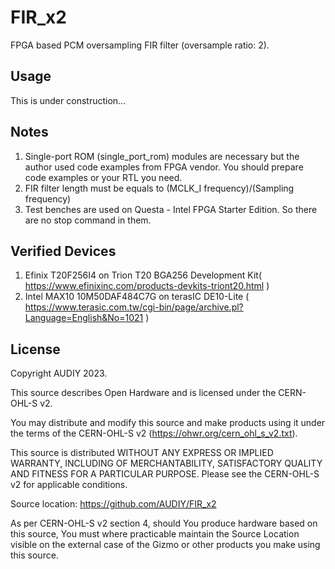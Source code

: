 # FIR_x2
FPGA based PCM oversampling FIR filter (oversample ratio: 2).

## Usage
This is under construction...

## Notes
1. Single-port ROM (single_port_rom) modules are necessary but the author used code examples from FPGA vendor.
You should prepare code examples or your RTL you need.
2. FIR filter length must be equals to (MCLK_I frequency)/(Sampling frequency)
3. Test benches are used on Questa - Intel FPGA Starter Edition. So there are no stop command in them.

## Verified Devices
1. Efinix T20F256I4 on Trion T20 BGA256 Development Kit( https://www.efinixinc.com/products-devkits-triont20.html )
2. Intel MAX10 10M50DAF484C7G on terasIC DE10-Lite ( https://www.terasic.com.tw/cgi-bin/page/archive.pl?Language=English&No=1021 )

## License
Copyright AUDIY 2023.

This source describes Open Hardware and is licensed under the CERN-OHL-S v2. 

You may distribute and modify this source and make products using it under
the terms of the CERN-OHL-S v2 (https://ohwr.org/cern_ohl_s_v2.txt).

This source is distributed WITHOUT ANY EXPRESS OR IMPLIED WARRANTY,
INCLUDING OF MERCHANTABILITY, SATISFACTORY QUALITY AND FITNESS FOR A
PARTICULAR PURPOSE. Please see the CERN-OHL-S v2 for applicable conditions.

Source location: https://github.com/AUDIY/FIR_x2

As per CERN-OHL-S v2 section 4, should You produce hardware based on this
source, You must where practicable maintain the Source Location visible
on the external case of the Gizmo or other products you make using this
source.                                                                      
